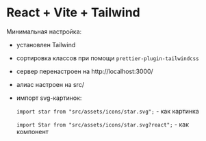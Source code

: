 # React + Vite + Tailwind

Минимальная настройка:

- установлен Tailwind
- сортировка классов при помощи `prettier-plugin-tailwindcss`
- сервер перенастроен на http://localhost:3000/
- алиас настроен на src/
- импорт svg-картинок:

  `import star from "src/assets/icons/star.svg";` - как картинка

  `import Star from "src/assets/icons/star.svg?react";` - как компонент
